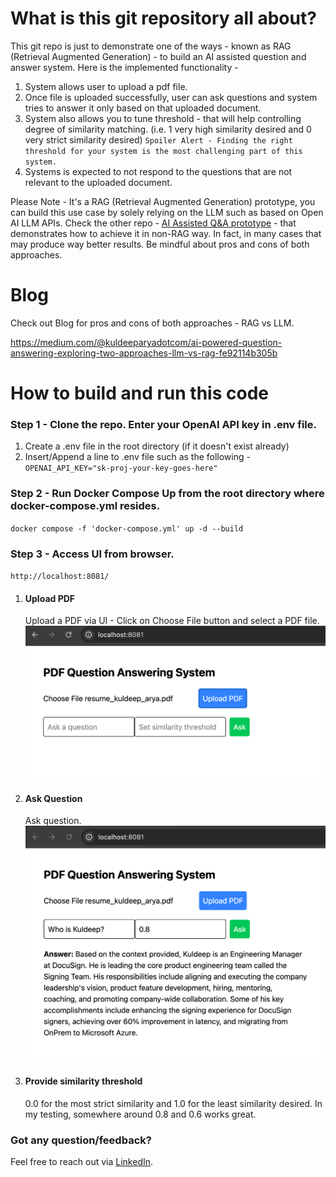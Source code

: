 # What is this git repository all about?
This git repo is just to demonstrate one of the ways - known as RAG (Retrieval Augmented Generation) - to build an AI assisted question and answer system. Here is the implemented functionality -
1. System allows user to upload a pdf file.
2. Once file is uploaded successfully, user can ask questions and system tries to answer it only based on that uploaded document.
3. System also allows you to tune threshold - that will help controlling degree of similarity matching. (i.e. 1 very high similarity desired and 0 very strict similarity desired)
`Spoiler Alert - Finding the right threshold for your system is the most challenging part of this system.`
4. Systems is expected to not respond to the questions that are not relevant to the uploaded document.

Please Note - It's a RAG (Retrieval Augmented Generation) prototype, you can build this use case by solely relying on the LLM such as based on Open AI LLM APIs. Check the other repo - [AI Assisted Q&A prototype](https://github.com/kuldeeparyadotcom/ai_assisted_qna_prototype) - that demonstrates how to achieve it in non-RAG way. In fact, in many cases that may produce way better results. Be mindful about pros and cons of both approaches.

# Blog
Check out Blog for pros and cons of both approaches - RAG vs LLM.

https://medium.com/@kuldeeparyadotcom/ai-powered-question-answering-exploring-two-approaches-llm-vs-rag-fe92114b305b

# How to build and run this code

### Step 1 - Clone the repo. Enter your OpenAI API key in .env file.
1. Create a .env file in the root directory (if it doesn't exist already)
2. Insert/Append a line to .env file such as the following - 
`OPENAI_API_KEY="sk-proj-your-key-goes-here"`

### Step 2 - Run Docker Compose Up from the root directory where docker-compose.yml resides.
`docker compose -f 'docker-compose.yml' up -d --build`

### Step 3 - Access UI from browser.
`http://localhost:8081/`

1. #### Upload PDF
    Upload a PDF via UI - Click on Choose File button and select a PDF file.
    ![alt text](image-1.png)
2. #### Ask Question
    Ask question.
    ![alt text](image-3.png)

3. #### Provide similarity threshold
    0.0 for the most strict similarity and 1.0 for the least similarity desired. In my testing, somewhere around 0.8 and 0.6 works great.


### Got any question/feedback?
Feel free to reach out via [LinkedIn](https://www.linkedin.com/in/kuldeeparyadotcom/).
